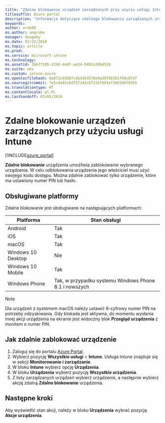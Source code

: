 ```yaml
---
title: "Zdalne blokowanie urządzeń zarządzanych przy użyciu usługi Intune"
titlesuffix: Azure portal
description: "Informacje dotyczące zdalnego blokowania zarządzanych urządzeń przy użyciu usługi Intune."
keywords: 
author: arob98
ms.author: angrobe
manager: dougeby
ms.date: 01/22/2018
ms.topic: article
ms.prod: 
ms.service: microsoft-intune
ms.technology: 
ms.assetid: 3b67f285-229d-4a0f-ae34-0402a20b4518
ms.suite: ems
ms.custom: intune-azure
ms.openlocfilehash: 0a8f3c93507cde4363570a9a39f8b3b1f69c07df
ms.sourcegitcommit: 7e5c4d43cbd757342cb731bf691ef3891b0792b5
ms.translationtype: HT
ms.contentlocale: pl-PL
ms.lasthandoff: 03/05/2018
---
```

# <a name="remotely-lock-managed-devices-with-intune"></a>Zdalne blokowanie urządzeń zarządzanych przy użyciu usługi Intune


[!INCLUDE[azure_portal](./includes/azure_portal.md)]

**Zdalne blokowanie** urządzenia umożliwia zablokowanie wybranego urządzenia. W celu odblokowania urządzenia jego właściciel musi użyć swojego kodu dostępu. Można zdalnie zablokować tylko urządzenie, które ma ustawiony numer PIN lub hasło.

## <a name="supported-platforms"></a>Obsługiwane platformy

Zdalne blokowanie jest obsługiwane na następujących platformach:

|Platforma|Stan obsługi|
|---|---|
|Android|Tak|
|iOS|Tak|
|macOS|Tak|
|Windows 10 Desktop|Nie|
|Windows 10 Mobile|Tak|
|Windows Phone|Tak, w przypadku systemu Windows Phone 8.1 i nowszych|

> [!NOTE]  
> Dla urządzeń z systemem macOS należy ustawić 6-cyfrowy numer PIN na potrzeby odzyskiwania. Gdy blokada jest aktywna, do momentu wysłania innej akcji urządzenia na ekranie jest widoczny blok **Przegląd urządzenia** z monitem o numer PIN.

## <a name="how-to-remote-lock-a-device"></a>Jak zdalnie zablokować urządzenie

1. Zaloguj się do portalu [Azure Portal](https://portal.azure.com).
2. Wybierz pozycję **Wszystkie usługi** > **Intune**. Usługa Intune znajduje się w sekcji **Monitorowanie i zarządzanie**.
3. W bloku **Intune** wybierz opcję **Urządzenia**.
4. W bloku **Urządzenia** wybierz pozycję **Wszystkie urządzenia**.
5. Z listy zarządzanych urządzeń wybierz urządzenie, a następnie wybierz akcję zdalną **Zdalne blokowanie** urządzenia.

## <a name="next-steps"></a>Następne kroki

Aby wyświetlić stan akcji, należy w bloku **Urządzenia** wybrać pozycję **Akcje urządzenia**.
